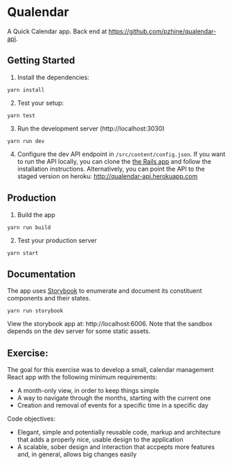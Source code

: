 Qualendar
=========

A Quick Calendar app. Back end at https://github.com/pzhine/qualendar-api.

Getting Started
---------------
1. Install the dependencies:
```
yarn install
```

2. Test your setup:
```
yarn test
```

3. Run the development server (http://localhost:3030)
```
yarn run dev
```

4. Configure the dev API endpoint in `/src/content/config.json`. If you want to
run the API locally, you can clone the [the Rails app](https://github.com/pzhine/qualendar-api)
and follow the installation instructions. Alternatively, you can point the API to the
staged version on heroku: http://qualendar-api.herokuapp.com


Production
----------
1. Build the app
```
yarn run build
```
2. Test your production server
```
yarn start
```

Documentation
-------------
The app uses [Storybook](https://github.com/storybooks/storybook) to enumerate
and document its constituent components and their states.
```
yarn run storybook
```
View the storybook app at: http://localhost:6006. Note that the sandbox depends
on the dev server for some static assets.

Exercise:
---------
The goal for this exercise was to develop a small, calendar management React app with the following minimum requirements:
- A month-only view, in order to keep things simple
- A way to navigate through the months, starting with the current one
- Creation and removal of events for a specific time in a specific day

Code objectives:
- Elegant, simple and potentially reusable code, markup and architecture that adds a properly nice, usable design to the application
- A scalable, sober design and interaction that accpepts more features and, in general, allows big changes easily
